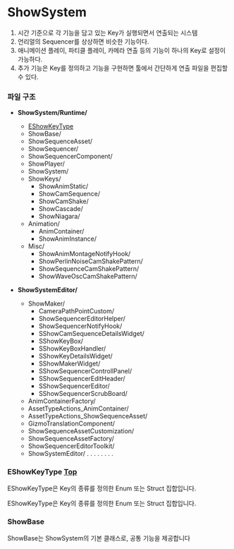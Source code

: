 # ShowSystem

1. 시간 기준으로 각 기능을 담고 있는 Key가 실행되면서 연출되는 시스템
2. 언리얼의 Sequencer를 상상하면 비슷한 기능이다.
3. 애니메이션 플레이, 파티클 플레이, 카메라 연출 등의 기능이 하나의 Key로 설정이 가능하다.
4. 추가 기능은 Key를 정의하고 기능을 구현하면 툴에서 간단하게 연출 파일을 편집할 수 있다.
### 파일 구조


- **ShowSystem/Runtime/**
  - [EShowKeyType](#eshowkeytype)
  - ShowBase/
  - ShowSequenceAsset/
  - ShowSequencer/
  - ShowSequencerComponent/
  - ShowPlayer/
  - ShowSystem/
  - ShowKeys/
    - ShowAnimStatic/
    - ShowCamSequence/
    - ShowCamShake/
    - ShowCascade/
    - ShowNiagara/
  - Animation/
    - AnimContainer/
    - ShowAnimInstance/
  - Misc/
    - ShowAnimMontageNotifyHook/
    - ShowPerlinNoiseCamShakePattern/
    - ShowSequenceCamShakePattern/
    - ShowWaveOscCamShakePattern/

- **ShowSystemEditor/**
  - ShowMaker/
    - CameraPathPointCustom/
    - ShowSequencerEditorHelper/
    - ShowSequencerNotifyHook/
    - SShowCamSequenceDetailsWidget/
    - SShowKeyBox/
    - SShowKeyBoxHandler/
    - SShowKeyDetailsWidget/
    - SShowMakerWidget/
    - SShowSequencerControllPanel/
    - SShowSequencerEditHeader/
    - SShowSequencerEditor/
    - SShowSequencerScrubBoard/
  - AnimContainerFactory/
  - AssetTypeActions_AnimContainer/
  - AssetTypeActions_ShowSequenceAsset/
  - GizmoTranslationComponent/
  - ShowSequenceAssetCustomization/
  - ShowSequenceAssetFactory/
  - ShowSequencerEditorToolkit/
  - ShowSystemEditor/
.
.
.
.
.
.
.
.

### EShowKeyType [Top](#top)
EShowKeyType은 Key의 종류를 정의한 Enum 또는 Struct 집합입니다.

EShowKeyType은 Key의 종류를 정의한 Enum 또는 Struct 집합입니다.

<h3 id="showbase">ShowBase</h3>
ShowBase는 ShowSystem의 기본 클래스로, 공통 기능을 제공합니다

